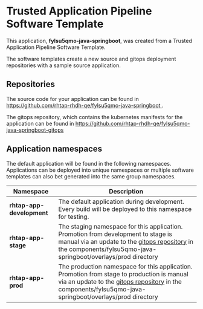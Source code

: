# Trusted Application Pipeline Software Template

This application, **fylsu5qmo-java-springboot**, was created from a Trusted Application Pipeline Software Template.

The software templates create a new source and gitops deployment repositories with a sample source application. 

## Repositories

The source code for your application can be found in [https://github.com/rhtap-rhdh-qe/fylsu5qmo-java-springboot ](https://github.com/rhtap-rhdh-qe/fylsu5qmo-java-springboot ).
 
The gitops repository, which contains the kubernetes manifests for the application can be found in 
[https://github.com/rhtap-rhdh-qe/fylsu5qmo-java-springboot-gitops ](https://github.com/rhtap-rhdh-qe/fylsu5qmo-java-springboot-gitops ) 

## Application namespaces 

The default application will be found in the following namespaces. Applications can be deployed into unique namespaces or multiple software templates can also bet generated into the same group namespaces.  

|  Namespace   |  Description   |  
| -------- | -------- |   
| **rhtap-app-development** | The default application during development. Every build will be deployed to this namespace for testing. | 
| **rhtap-app-stage** | The staging namespace for this application. Promotion from development to stage is manual via an update to the [gitops repository](https://github.com/rhtap-rhdh-qe/fylsu5qmo-java-springboot-gitops ) in the components/fylsu5qmo-java-springboot/overlays/prod directory |  
| **rhtap-app-prod** | The production namespace for this application. Promotion from stage to production is manual via an update to the [gitops repository](https://github.com/rhtap-rhdh-qe/fylsu5qmo-java-springboot-gitops ) in the components/fylsu5qmo-java-springboot/overlays/prod directory | 